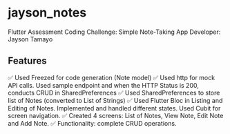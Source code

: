 # jayson_notes

Flutter Assessment Coding Challenge: Simple Note-Taking App
Developer: Jayson Tamayo

## Features

:white_check_mark: Used Freezed for code generation (Note model)
:white_check_mark: Used http for mock API calls. Used sample endpoint and when the HTTP Status is 200, conducts CRUD in SharedPreferences
:white_check_mark: Used SharedPreferences to store list of Notes (converted to List of Strings)
:white_check_mark: Used Flutter Bloc in Listing and Editing of Notes. Implemented and handled different states. Used Cubit for screen navigation.
:white_check_mark: Created 4 screens: List of Notes, View Note, Edit Note and Add Note.
:white_check_mark: Functionality: complete CRUD operations.